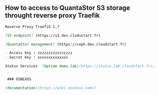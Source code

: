 
## How to access to QuantaStor S3 storage throught reverse proxy Traefik


```markdown
Reverse Proxy Traefik 1.7

[S3 endpoint] (https://s3.dev.clodustart.fr)

[QuantaStor management] (https://ceph.dev.cloudstart.fr)

- Access key : zzzzzzzzzzzzzzzz
- Secret Key : xxxxxxxxxxxxxx

Status Services  [Uptime demo.lab](https://status.lab.cloudstart.fr).


 ### OSNEXUS

[documentation](https://wiki.osnexus.com/) 

